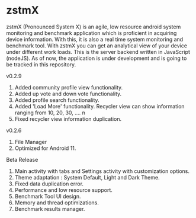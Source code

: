 # zstmX
zstmX (Pronounced System X) is an agile, low resource android system monitoring and benchmark application which is proficient in acquiring device information. With this, it is also a real time system monitoring and benchmark tool. With zstmX you can get an analytical view of your device under different work loads. This is the server backend written in JavaScript (nodeJS). As of now, the application is under development and is going to be tracked in this repository.


v0.2.9
1. Added community profile view functionality.
2. Added up vote and down vote functionality.
3. Added profile search functionality.
4. Added 'Load More' functionality. Recycler view can show information ranging from 10, 20, 30, .... n
5. Fixed recycler view information duplication.


v0.2.6
1. File Manager
2. Optimized for Android 11.


Beta Release
1. Main activity with tabs and Settings activity with customization options.
2. Theme adaptation : System Default, Light and Dark Theme.
3. Fixed data duplication error.
4. Performance and low resource support.
5. Benchmark Tool UI design.
6. Memory and thread optimizations.
7. Benchmark results manager.
